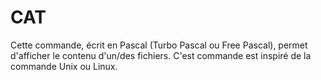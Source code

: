 # CAT
Cette commande, écrit en Pascal (Turbo Pascal ou Free Pascal), permet d'afficher le contenu d'un/des fichiers.  C'est commande est inspiré de la commande Unix ou Linux.
